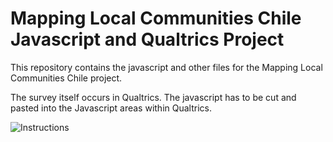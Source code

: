 # Mapping Local Communities Chile Javascript and Qualtrics Project

This repository contains the javascript and other files for the Mapping Local Communities Chile project. 

The survey itself occurs in Qualtrics. The javascript has to be cut and pasted into the Javascript areas within Qualtrics.

![Instructions](https://github.com/doc/bowers-illinois-edu/mlcc-chile/blob/master/doc/mlccqualtricsinstructions.png)
